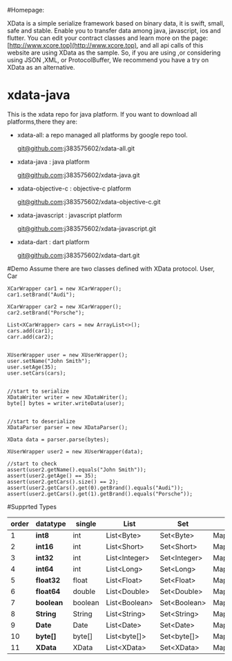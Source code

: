 #Homepage:
 
 XData is a simple serialize framework based on binary data, it is swift, small, safe and stable. Enable you to transfer data among java, javascript, ios and flutter.
 You can edit your contract classes and learn more on the page: [http://www.xcore.top](http://www.xcore.top), and all api calls of this website are using XData as the sample.
 So, if you are using ,or considering using JSON ,XML, or ProtocolBuffer, We recommend you have a try on XData as an alternative.

# xdata-java
This is the xdata repo for java platform. If you want to download all platforms,there they are:

-  xdata-all: a repo managed all platforms by google repo tool.

    git@github.com:j383575602/xdata-all.git

-  xdata-java : java platform

    git@github.com:j383575602/xdata-java.git

-  xdata-objective-c : objective-c platform

    git@github.com:j383575602/xdata-objective-c.git

- xdata-javascript : javascript platform

    git@github.com:j383575602/xdata-javascript.git

-  xdata-dart : dart platform

    git@github.com:j383575602/xdata-dart.git


#Demo
    Assume there are two classes defined with XData protocol.  User, Car

    XCarWrapper car1 = new XCarWrapper();
    car1.setBrand("Audi");

    XCarWrapper car2 = new XCarWrapper();
    car2.setBrand("Porsche");

    List<XCarWrapper> cars = new ArrayList<>();
    cars.add(car1);
    carr.add(car2);


    XUserWrapper user = new XUserWrapper();
    user.setName("John Smith");
    user.setAge(35);
    user.setCars(cars);


    //start to serialize
    XDataWriter writer = new XDataWriter();
    byte[] bytes = writer.writeData(user);


    //start to deserialize
    XDataParser parser = new XDataParser();

    XData data = parser.parse(bytes);

    XUserWrapper user2 = new XUserWrapper(data);
    
    //start to check 
    assert(user2.getName().equals("John Smith"));
    assert(user2.getAge() == 35);
    assert(user2.getCars().size() == 2);
    assert(user2.getCars().get(0).getBrand().equals("Audi"));
    assert(user2.getCars().get(1).getBrand().equals("Porsche"));


#Supprted Types


 |order|datatype |  single |List      | Set   | StringMap|IntMap | LongMap | FloatMap |DoubleMap |
  |-----|-----|---------| ---------|--------|----------|-------|---------|----------|----------|
  |1|**int8**|int|List\<Byte>| Set\<Byte> |Map<String,Byte>|Map<Integer,Byte>| Map<Long,Byte>|Map<Float,Byte>|Map<Double,Byte>|
  |2|**int16**|int|List\<Short>| Set\<Short> |Map<String,Short>|Map<Integer,Short>| Map<Long,Short>|Map<Float,Short>|Map<Double,Short>|
  |3|**int32**|int|List\<Integer>|Set\<Integer>|Map<String,Integer>|Map<Integer,Integer>| Map<Long,Integer>|Map<Float,Integer>|Map<Double,Integer>|
  |4|**int64**|int|List\<Long>|Set\<Long>|Map<String,Long>|Map<Integer,Long>| Map<Long,Long>|Map<Float,Long>|Map<Double,Long>|
  |5|**float32**|float|List\<Float>|Set\<Float>|Map<String,Float>|Map<Integer,Float>| Map<Long,Float>|Map<Float,Float>|Map<Double,Float>|
  |6|**float64**|double|List\<Double>|Set\<Double>|Map<String,Double>|Map<Integer,Double>| Map<Long,Double>|Map<Float,Double>|Map<Double,Double>|
  |7|**boolean**|boolean|List\<Boolean>|Set\<Boolean>|Map<String,Boolean>|Map<Integer,Boolean>| Map<Long,Boolean>|Map<Float,Boolean>|Map<Double,Boolean>
  |8|**String**|String|List\<String>|Set\<String>|Map<String,String>|Map<Integer,String>| Map<Long,String>|Map<Float,String>|Map<Double,String>|
  |9|**Date**|Date|List\<Date>|Set\<Date>|Map<String,Date>|Map<Integer,Date>| Map<Long,Date>|Map<Float,Date>|Map<Double,Date>|
  |10|**byte[]**|byte[]|List\<byte[]>|Set\<byte[]>|Map<String,byte[]>|Map<Integer,byte[]>| Map<Long,byte[]>|Map<Float,byte[]>|Map<Double,byte[]>|
  |11|**XData**|XData|List\<XData>|Set\<XData>|Map<String,XData>|Map<Integer,XData>| Map<Long,XData>|Map<Float,XData>|Map<Double,XData>|
  
